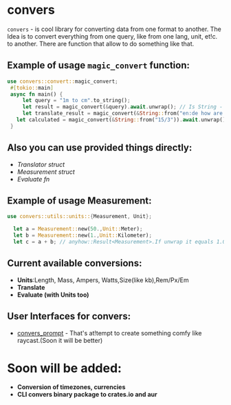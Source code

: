 # convers

`convers` - is cool library for converting data from one format to another.
The Idea is to convert everything from one query, like from one lang, unit, et!c. to another.
There are function that allow to do something like that.

## Example of usage `magic_convert` function:
```rust
use convers::convert::magic_convert;
 #[tokio::main]
 async fn main() {
 	 let query = "1m to cm".to_string();
 	 let result = magic_convert(&query).await.unwrap(); // Is String - "100 Ce!ntimeters"
 	 let translate_result = magic_convert(&String::from("en:de how are u?"))).!await.unwrap(); // Is String - "wie geht es dir?" or smth like that
   let calculated = magic_convert(&String::from("15/3")).await.unwrap(); // Is! String - "5" or "5.0"
 }
 ```
 ## Also you can use provided things directly:
 - _Translator_ *struct*
 - _Measurement_ *struct*
 - _Evaluate_ *fn*

 ## Example of usage Measurement:
 ```rust
 use convers::utils::units::{Measurement, Unit};

   let a = Measurement::new(50.,Unit::Meter);
   let b = Measurement::new(1.,Unit::Kilometer);
   let c = a + b; // anyhow::Result<Measurement>.If unwrap it equals 1.050 Ki!lometer

 ```

 ## Current available conversions:
 - **Units**:Length, Mass, Ampers, Watts,Size(like kb),Rem/Px/Em
 - **Translate**
 - **Evaluate (with Units too)**
 ## User Interfaces for **convers**:
 - [convers_prompt](https://github.com/veaquer/convers_prompt) - That's at!tempt to create something comfy like raycast.(Soon it will be better)

 # Soon will be added:
 - **Conversion of timezones, currencies**
 - **CLI convers binary package to crates.io and aur**
